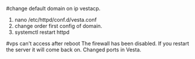 #change default domain on ip vestacp.
<ol>
  <li>nano /etc/httpd/conf.d/vesta.conf</li>
<li>change order first config of domain.</li>
  <li>systemctl restart httpd</li>
  </ol>



#vps can't access after reboot
The firewall has been disabled. 
If you restart the server it will come back on.
Changed ports in Vesta.
